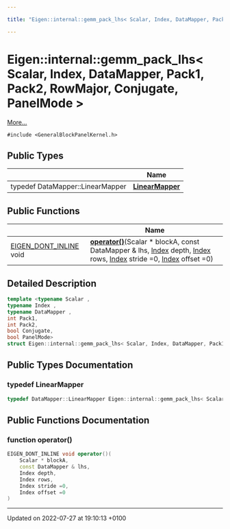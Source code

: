 ```yaml
---

title: "Eigen::internal::gemm_pack_lhs< Scalar, Index, DataMapper, Pack1, Pack2, RowMajor, Conjugate, PanelMode >"

---
```


# Eigen::internal::gemm_pack_lhs< Scalar, Index, DataMapper, Pack1, Pack2, RowMajor, Conjugate, PanelMode >



 [More...](#detailed-description)


`#include <GeneralBlockPanelKernel.h>`

## Public Types

|                | Name           |
| -------------- | -------------- |
| typedef DataMapper::LinearMapper | **[LinearMapper](http://example.org/classes/structeigen_1_1internal_1_1gemm__pack__lhs_3_01scalar_00_01index_00_01datamapper_00_01pack1_00_02096896f571e4dfaad2de53af9b13499/#typedef-linearmapper)**  |

## Public Functions

|                | Name           |
| -------------- | -------------- |
| <a href="http://example.org/files/macros_8h/#define-eigen-dont-inline">EIGEN_DONT_INLINE</a> void | **[operator()](http://example.org/classes/structeigen_1_1internal_1_1gemm__pack__lhs_3_01scalar_00_01index_00_01datamapper_00_01pack1_00_02096896f571e4dfaad2de53af9b13499/#function-operator())**(Scalar * blockA, const DataMapper & lhs, <a href="http://example.org/namespaces/namespaceeigen/#typedef-index">Index</a> depth, <a href="http://example.org/namespaces/namespaceeigen/#typedef-index">Index</a> rows, <a href="http://example.org/namespaces/namespaceeigen/#typedef-index">Index</a> stride =0, <a href="http://example.org/namespaces/namespaceeigen/#typedef-index">Index</a> offset =0) |

## Detailed Description

```cpp
template <typename Scalar ,
typename Index ,
typename DataMapper ,
int Pack1,
int Pack2,
bool Conjugate,
bool PanelMode>
struct Eigen::internal::gemm_pack_lhs< Scalar, Index, DataMapper, Pack1, Pack2, RowMajor, Conjugate, PanelMode >;
```

## Public Types Documentation

### typedef LinearMapper

```cpp
typedef DataMapper::LinearMapper Eigen::internal::gemm_pack_lhs< Scalar, Index, DataMapper, Pack1, Pack2, RowMajor, Conjugate, PanelMode >::LinearMapper;
```


## Public Functions Documentation

### function operator()

```cpp
EIGEN_DONT_INLINE void operator()(
    Scalar * blockA,
    const DataMapper & lhs,
    Index depth,
    Index rows,
    Index stride =0,
    Index offset =0
)
```


-------------------------------

Updated on 2022-07-27 at 19:10:13 +0100